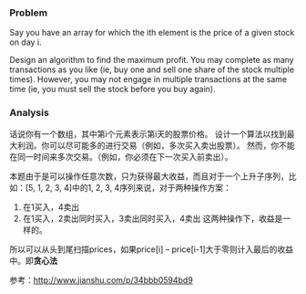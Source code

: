 ### Problem
Say you have an array for which the ith element is the price of a given stock on day i.

Design an algorithm to find the maximum profit. You may complete as many transactions as you like (ie, buy one and sell one share of the stock multiple times). However, you may not engage in multiple transactions at the same time (ie, you must sell the stock before you buy again).



### Analysis
话说你有一个数组，其中第i个元素表示第i天的股票价格。
设计一个算法以找到最大利润。你可以尽可能多的进行交易（例如，多次买入卖出股票）。
然而，你不能在同一时间来多次交易。（例如，你必须在下一次买入前卖出）。


本题由于是可以操作任意次数，只为获得最大收益，而且对于一个上升子序列，比如：[5, 1, 2, 3, 4]中的1, 2, 3, 4序列来说，对于两种操作方案：
1. 在1买入，4卖出
2. 在1买入，2卖出同时买入，3卖出同时买入，4卖出
这两种操作下，收益是一样的。

所以可以从头到尾扫描prices，如果price[i] – price[i-1]大于零则计入最后的收益中。即**贪心法**


参考：http://www.jianshu.com/p/34bbb0594bd9
